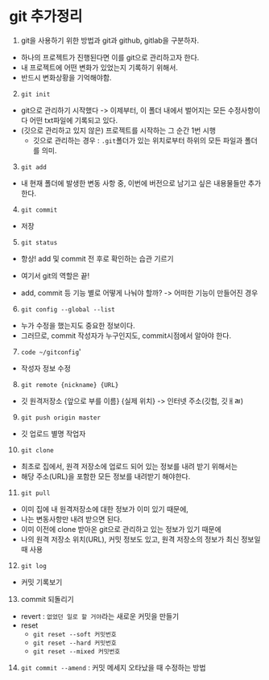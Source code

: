 # git 추가정리

1. git을 사용하기 위한 방법과 git과 github, gitlab을 구분하자.
  - 하나의 프로젝트가 진행된다면 이를 git으로 관리하고자 한다.
  - 내 프로젝트에 어떤 변화가 있었는지 기록하기 위해서.
  - 반드시 변화상황을 기억해야함.

2. `git init`
  - git으로 관리하기 시작했다 -> 이제부터, 이 폴더 내에서 벌어지는 모든 수정사항이 다 어떤 txt파일에 기록되고 있다.
  - (깃으로 관리하고 있지 않은) 프로젝트를 시작하는 그 순간 1번 시행
    - 깃으로 관리하는 경우 : `.git`폴더가 있는 위치로부터 하위의 모든 파일과 폴더를 의미.

3. `git add`
  - 내 현재 폴더에 발생한 변동 사항 중, 이번에 버전으로 남기고 싶은 내용물들만 추가한다.

4. `git commit`
  - 저장

5. `git status`
  - 항상! add 및 commit 전 후로 확인하는 습관 기르기

- 여기서 git의 역할은 끝!
- add, commit 등 기능 별로 어떻게 나눠야 할까? -> 어떠한 기능이 만들어진 경우

6. `git config --global --list`
  - 누가 수정을 했는지도 중요한 정보이다.
  - 그러므로, commit 작성자가 누구인지도, commit시점에서 알아야 한다.

7. `code ~/gitconfig`'
  - 작성자 정보 수정

8. `git remote {nickname} {URL}`
  - 깃 원격저장소 {앞으로 부를 이름} {실제 위치} -> 인터넷 주소(깃헙, 깃ㅐㄼ)

9. `git push origin master`
  - 깃  업로드  별명  작업자

10. `git clone`
  - 최초로 집에서, 원격 저장소에 업로드 되어 있는 정보를 내려 받기 위해서는
  - 해당 주소(URL)을 포함한 모든 정보를 내려받기 해야한다.

11. `git pull`
  - 이미 집에 내 원격저장소에 대한 정보가 이미 있기 때문에,
  - 나는 변동사항만 내려 받으면 된다.
  - 이미 이전에 clone 받아온 git으로 관리하고 있는 정보가 있기 때문에
  - 나의 원격 저장소 위치(URL), 커밋 정보도 있고, 원격 저장소의 정보가 최신 정보일 때 사용

12. `git log`
  - 커밋 기록보기

13. commit 되돌리기
  - revert : `없었던 일로 할 거야`라는 새로운 커밋을 만들기
  - reset 
    - `git reset --soft 커밋번호`
    - `git reset --hard 커밋번호`
    - `git reset --mixed 커밋번호`

14. `git commit --amend` : 커밋 메세지 오타났을 때 수정하는 방법